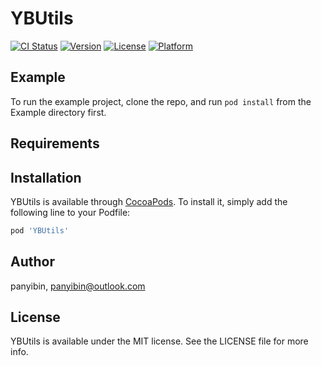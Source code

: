 # YBUtils

[![CI Status](http://img.shields.io/travis/panyibin/YBUtils.svg?style=flat)](https://travis-ci.org/panyibin/YBUtils)
[![Version](https://img.shields.io/cocoapods/v/YBUtils.svg?style=flat)](http://cocoapods.org/pods/YBUtils)
[![License](https://img.shields.io/cocoapods/l/YBUtils.svg?style=flat)](http://cocoapods.org/pods/YBUtils)
[![Platform](https://img.shields.io/cocoapods/p/YBUtils.svg?style=flat)](http://cocoapods.org/pods/YBUtils)

## Example

To run the example project, clone the repo, and run `pod install` from the Example directory first.

## Requirements

## Installation

YBUtils is available through [CocoaPods](http://cocoapods.org). To install
it, simply add the following line to your Podfile:

```ruby
pod 'YBUtils'
```

## Author

panyibin, panyibin@outlook.com

## License

YBUtils is available under the MIT license. See the LICENSE file for more info.

